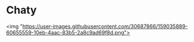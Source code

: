 # Chaty

<img "https://user-images.githubusercontent.com/30687866/159035889-60655559-10eb-4aac-83b5-2a8c9ad69f8d.png">
